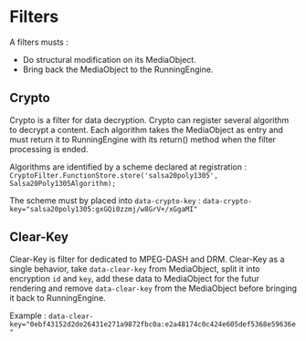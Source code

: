 # Filters

A filters musts :
* Do structural modification on its MediaObject.
* Bring back the MediaObject to the RunningEngine.

## Crypto

Crypto is a filter for data decryption.
Crypto can register several algorithm to decrypt a content.
Each algorithm takes the MediaObject as entry and must return it to RunningEngine with its return() method when the filter processing is ended.

Algorithms are identified by a scheme declared at registration : 
`CryptoFilter.FunctionStore.store('salsa20poly1305', Salsa20Poly1305Algorithm);`

The scheme must by placed into `data-crypto-key` :
`data-crypto-key="salsa20poly1305:gxGQi0zzmj/w8GrV+/xGgaMI"`

## Clear-Key

Clear-Key is filter for dedicated to MPEG-DASH and DRM.
Clear-Key as a single behavior, take `data-clear-key` from MediaObject, split it into encryption `id` and `key`, add these data to MediaObject for the futur rendering and remove `data-clear-key` from the MediaObject before bringing it back to RunningEngine.

Example :
`data-clear-key="0ebf43152d2de26431e271a9872fbc0a:e2a48174c0c424e605def5368e59636e"`
